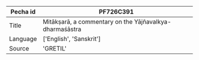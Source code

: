 |Pecha id | PF726C391
| --- | --- 
|Title | Mitākṣarā, a commentary on the Yājñavalkya-dharmaśāstra 
|Language | ['English', 'Sanskrit']
|Source | 'GRETIL'